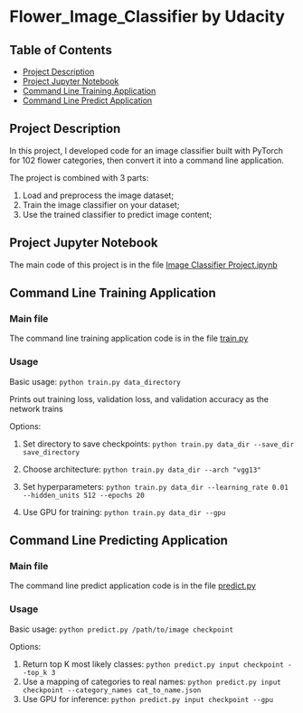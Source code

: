 # Flower_Image_Classifier by Udacity
## Table of Contents

- [Project Description](#project-description)
- [Project Jupyter Notebook](#project-jupyter-notebook)
- [Command Line Training Application](#command-line-training-application)
- [Command Line Predict Application](#command-line-predicting-application)

## Project Description

In this project, I developed code for an image classifier built with PyTorch for 102 flower categories, then convert it into a command line application.

The project is combined with 3 parts:

1. Load and preprocess the image dataset;
2. Train the image classifier on your dataset;
3. Use the trained classifier to predict image content;

## Project Jupyter Notebook

The main code of this project is in the file [Image Classifier Project.ipynb](https://github.com/hyw1994/Flower_Image_Classifier/blob/master/Image%20Classifier%20Project.ipynb)

## Command Line Training Application

### Main file
The command line training application code is in the file [train.py](https://github.com/hyw1994/Flower_Image_Classifier/blob/master/train.py)

### Usage
Basic usage: `python train.py data_directory`

Prints out training loss, validation loss, and validation accuracy as the network trains

Options:

1. Set directory to save checkpoints: `python train.py data_dir --save_dir save_directory`

2. Choose architecture: `python train.py data_dir --arch "vgg13"`

3. Set hyperparameters: `python train.py data_dir --learning_rate 0.01 --hidden_units 512 --epochs 20`

4. Use GPU for training: `python train.py data_dir --gpu`

## Command Line Predicting Application

### Main file

The command line predict application code is in the file [predict.py](https://github.com/hyw1994/Flower_Image_Classifier/blob/master/predict.py)

### Usage

Basic usage: `python predict.py /path/to/image checkpoint`

Options:
1. Return top K most likely classes: `python predict.py input checkpoint --top_k 3`
2. Use a mapping of categories to real names: `python predict.py input checkpoint --category_names cat_to_name.json`
3. Use GPU for inference: `python predict.py input checkpoint --gpu`
